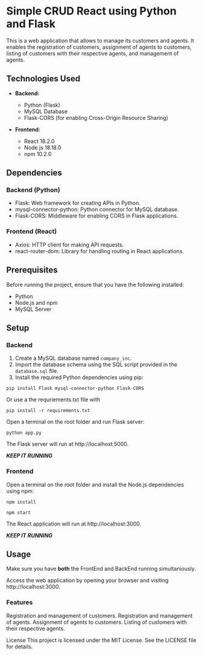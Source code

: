 # Simple CRUD React using Python and Flask

This is a web application that allows to manage its customers and agents. It enables the registration of customers, assignment of agents to customers, listing of customers with their respective agents, and management of agents.

## Technologies Used

- **Backend:**
  - Python (Flask)
  - MySQL Database
  - Flask-CORS (for enabling Cross-Origin Resource Sharing)

- **Frontend:**
  - React 18.2.0
  - Node.js 18.18.0
  - npm 10.2.0

## Dependencies

### Backend (Python)

- Flask: Web framework for creating APIs in Python.
- mysql-connector-python: Python connector for MySQL database.
- Flask-CORS: Middleware for enabling CORS in Flask applications.

### Frontend (React)

- Axios: HTTP client for making API requests.
- react-router-dom: Library for handling routing in React applications.

## Prerequisites

Before running the project, ensure that you have the following installed:

- Python
- Node.js and npm
- MySQL Server

## Setup

### Backend

1. Create a MySQL database named `company_inc`.
2. Import the database schema using the SQL script provided in the `database.sql` file.
3. Install the required Python dependencies using pip:

```
pip install Flask mysql-connector-python Flask-CORS
```
Or use a the requriements.txt file with 
```
pip install -r requirements.txt
```
Open a terminal on the root folder and run Flask server:
```
python app.py
```
The Flask server will run at http://localhost:5000.

**_KEEP IT RUNNING_**

### Frontend
Open a terminal on the root folder and install the Node.js dependencies using npm:

```
npm install
```
```
npm start
```
The React application will run at http://localhost:3000.

**_KEEP IT RUNNING_**

## Usage
Make sure you have **both** the FrontEnd and BackEnd running simultaniously.

Access the web application by opening your browser and visiting http://localhost:3000.
### Features
Registration and management of customers.
Registration and management of agents.
Assignment of agents to customers.
Listing of customers with their respective agents.

License
This project is licensed under the MIT License. See the LICENSE file for details.
